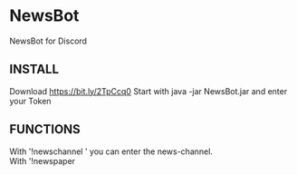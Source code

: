 
# NewsBot
NewsBot for Discord

INSTALL
-
Download https://bit.ly/2TpCcq0 Start with java -jar NewsBot.jar and enter
your Token<br>

FUNCTIONS
-
With '!newschannel <channel>' you can enter the news-channel.<br>
With '!newspaper <title> <message>' you can write a newspaper

  
PERMISSIONS
-
BotPermission : The bot takes the permissions, to write in the newschannel, read other channels and manage/delete messages.<br>
CommandPermission: Commands: ['!newschannel', '!newspaper'] : ADMINISTRATOR

Authors:
-
AdriBloober | Adrian Bloober and DevSnox<br>
SUPPORT : adrianbloober@gmail.com
